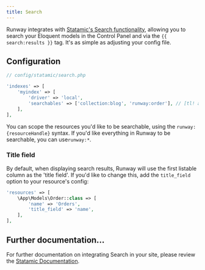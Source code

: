 ```yaml
---
title: Search
---
```


Runway integrates with [Statamic's Search functionality](https://statamic.dev/search#overview), allowing you to search your Eloquent models in the Control Panel and via the `{{ search:results }}` tag. It's as simple as adjusting your config file.

## Configuration

```php
// config/statamic/search.php

'indexes' => [
    'myindex' => [
        'driver' => 'local',
        'searchables' => ['collection:blog', 'runway:order'], // [tl! add]
    ],
],
```

You can scope the resources you'd like to be searchable, using the `runway:{resourceHandle}` syntax. If you'd like everything in Runway to be searchable, you can use`runway:*`.

### Title field

By default, when displaying search results, Runway will use the first listable column as the 'title field'. If you'd like to change this, add the `title_field` option to your resource's config:

```php
'resources' => [
	\App\Models\Order::class => [
	    'name' => 'Orders',
		'title_field' => 'name',
	],
],
```

## Further documentation...

For further documentation on integrating Search in your site, please review the [Statamic Documentation](https://statamic.dev/search#overview).
